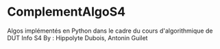 # ComplementAlgoS4

Algos implémentés en Python dans le cadre du cours d'algorithmique de DUT Info S4
By : Hippolyte Dubois, Antonin Guilet
